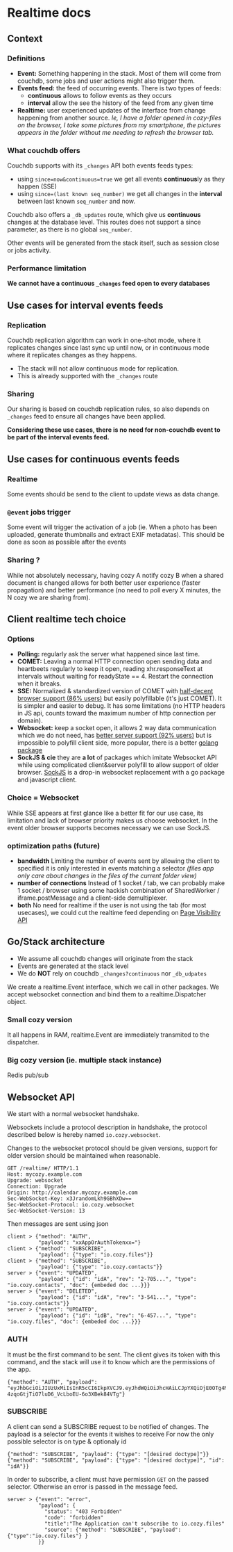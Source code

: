 # Realtime docs

## Context

### Definitions

-   **Event:** Something happening in the stack. Most of them will come from
    couchdb, some jobs and user actions might also trigger them.
-   **Events feed:** the feed of occurring events. There is two types of feeds:
    -   **continuous** allows to follow events as they occurs
    -   **interval** allow the see the history of the feed from any given time
-   **Realtime:** user experienced updates of the interface from change
    happening from another source. _Ie, I have a folder opened in cozy-files on
    the browser, I take some pictures from my smartphone, the pictures appears
    in the folder without me needing to refresh the browser tab._

### What couchdb offers

Couchdb supports with its `_changes` API both events feeds types:

-   using `since=now&continuous=true` we get all events **continuous**ly as they
    happen (SSE)
-   using `since=(last known seq_number)` we get all changes in the **interval**
    between last known `seq_number` and now.

Couchdb also offers a `_db_updates` route, which give us **continuous** changes
at the database level. This routes does not support a since parameter, as there
is no global `seq_number`.

Other events will be generated from the stack itself, such as session close or
jobs activity.

### Performance limitation

**We cannot have a continuous `_changes` feed open to every databases**

## Use cases for interval events feeds

### Replication

Couchdb replication algorithm can work in one-shot mode, where it replicates
changes since last sync up until now, or in continuous mode where it replicates
changes as they happens.

-   The stack will not allow continuous mode for replication.
-   This is already supported with the `_changes` route

### Sharing

Our sharing is based on couchdb replication rules, so also depends on `_changes`
feed to ensure all changes have been applied.

**Considering these use cases, there is no need for non-couchdb event to be part
of the interval events feed.**

## Use cases for continuous events feeds

### Realtime

Some events should be send to the client to update views as data change.

### `@event` jobs trigger

Some event will trigger the activation of a job (ie. When a photo has been
uploaded, generate thumbnails and extract EXIF metadatas). This should be done
as soon as possible after the events

### Sharing ?

While not absolutely necessary, having cozy A notify cozy B when a shared
document is changed allows for both better user experience (faster propagation)
and better performance (no need to poll every X minutes, the N cozy we are
sharing from).

## Client realtime tech choice

### Options

-   **Polling:** regularly ask the server what happened since last time.
-   **COMET:** Leaving a normal HTTP connection open sending data and heartbeets
    regularly to keep it open, reading xhr.responseText at intervals without
    waiting for readyState == 4. Restart the connection when it breaks.
-   **SSE:** Normalized & standardized version of COMET with
    [half-decent browser support (86% users)](http://caniuse.com/#feat=eventsource)
    but easily polyfillable (it's just COMET). It is simpler and easier to
    debug. It has some limitations (no HTTP headers in JS api, counts toward the
    maximum number of http connection per domain).
-   **Websocket:** keep a socket open, it allows 2 way data communication which
    we do not need, has
    [better server support (92% users)](http://caniuse.com/#feat=websockets) but
    is impossible to polyfill client side, more popular, there is a better
    [golang package](https://godoc.org/github.com/gorilla/websocket)
-   **SockJS & cie** they are **a lot** of packages which imitate Websocket API
    while using complicated client&server polyfill to allow support of older
    browser. [SockJS](https://github.com/sockjs/) is a drop-in websocket
    replacement with a go package and javascript client.

### Choice = Websocket

While SSE appears at first glance like a better fit for our use case, its
limitation and lack of browser priority makes us choose websocket. In the event
older browser supports becomes necessary we can use SockJS.

### optimization paths (future)

-   **bandwidth** Limiting the number of events sent by allowing the client to
    specified it is only interested in events matching a selector _(files app
    only care about changes in the files of the current folder view)_
-   **number of connections** Instead of 1 socket / tab, we can probably make 1
    socket / browser using some hackish combination of SharedWorker /
    iframe.postMessage and a client-side demultiplexer.
-   **both** No need for realtime if the user is not using the tab (for most
    usecases), we could cut the realtime feed depending on
    [Page Visibility API](https://www.w3.org/TR/2011/WD-page-visibility-20110602/)

## Go/Stack architecture

-   We assume all couchdb changes will originate from the stack
-   Events are generated at the stack level
-   We do **NOT** rely on couchdb `_changes?continuous` nor `_db_udpates`

We create a realtime.Event interface, which we call in other packages. We accept
websocket connection and bind them to a realtime.Dispatcher object.

### Small cozy version

It all happens in RAM, realtime.Event are immediately transmited to the
dispatcher.

### Big cozy version (ie. multiple stack instance)

Redis pub/sub

## Websocket API

We start with a normal websocket handshake.

Websockets include a protocol description in handshake, the protocol described
below is hereby named `io.cozy.websocket`.

Changes to the websocket protocol should be given versions, support for older
version should be maintained when reasonable.

```http
GET /realtime/ HTTP/1.1
Host: mycozy.example.com
Upgrade: websocket
Connection: Upgrade
Origin: http://calendar.mycozy.example.com
Sec-WebSocket-Key: x3JrandomLkh9GBhXDw==
Sec-WebSocket-Protocol: io.cozy.websocket
Sec-WebSocket-Version: 13
```

Then messages are sent using json

```
client > {"method": "AUTH",
          "payload": "xxAppOrAuthTokenxx="}
client > {"method": "SUBSCRIBE",
          "payload": {"type": "io.cozy.files"}}
client > {"method": "SUBSCRIBE",
          "payload": {"type": "io.cozy.contacts"}}
server > {"event": "UPDATED",
          "payload": {"id": "idA", "rev": "2-705...", "type": "io.cozy.contacts", "doc": {embeded doc ...}}}
server > {"event": "DELETED",
          "payload": {"id": "idA", "rev": "3-541...", "type": "io.cozy.contacts"}}
server > {"event": "UPDATED",
          "payload": {"id": "idB", "rev": "6-457...", "type": "io.cozy.files", "doc": {embeded doc ...}}}
```

### AUTH

It must be the first command to be sent. The client gives its token with this
command, and the stack will use it to know which are the permissions of the app.

```
{"method": "AUTH", "payload": "eyJhbGciOiJIUzUxMiIsInR5cCI6IkpXVCJ9.eyJhdWQiOiJhcHAiLCJpYXQiOjE0OTg4MTY1OTEsImlzcyI6ImNvenkudG9vbHM6ODA4MCIsInN1YiI6Im1pbmkifQ.eH9DhoHz7rg8gR7noAiKfeo8eL3Q_PzyuskO_x3T8Hlh9q_IV-4zqoGtjTiO7luD6_VcLboEU-6o3XBek84VTg"}
```

### SUBSCRIBE

A client can send a SUBSCRIBE request to be notified of changes. The payload is
a selector for the events it wishes to receive For now the only possible
selector is on type & optionaly id

```
{"method": "SUBSCRIBE", "payload": {"type": "[desired doctype]"}}
{"method": "SUBSCRIBE", "payload": {"type": "[desired doctype]", "id": "idA"}}
```

In order to subscribe, a client must have permission `GET` on the passed
selector. Otherwise an error is passed in the message feed.

```
server > {"event": "error",
          "payload": {
            "status": "403 Forbidden"
            "code": "forbidden"
            "title":"The Application can't subscribe to io.cozy.files"
            "source": {"method": "SUBSCRIBE", "payload": {"type":"io.cozy.files"} }
          }}
```
